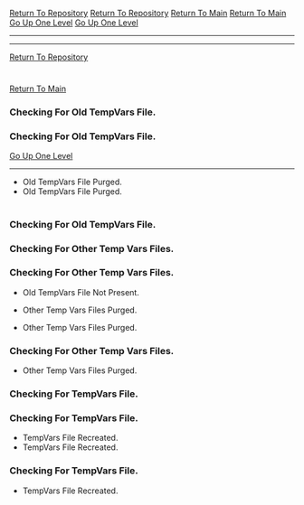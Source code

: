 [Return To Repository](https://github.com/DigitalWarrior/piholeparser/)
[Return To Repository](https://github.com/DigitalWarrior/piholeparser/)
[Return To Main](https://github.com/DigitalWarrior/piholeparser/blob/master/RecentRunLogs/Mainlog.md)
[Return To Main](https://github.com/DigitalWarrior/piholeparser/blob/master/RecentRunLogs/Mainlog.md)
[Go Up One Level](https://github.com/DigitalWarrior/piholeparser/blob/master/RecentRunLogs/TopLevelScripts/10-Running-Initial-Tasks.md)
[Go Up One Level](https://github.com/DigitalWarrior/piholeparser/blob/master/RecentRunLogs/TopLevelScripts/10-Running-Initial-Tasks.md)
____________________________________
____________________________________
[Return To Repository](https://github.com/DigitalWarrior/piholeparser/)
# 
# 
[Return To Main](https://github.com/DigitalWarrior/piholeparser/blob/master/RecentRunLogs/Mainlog.md)
### Checking For Old TempVars File.
### Checking For Old TempVars File.
[Go Up One Level](https://github.com/DigitalWarrior/piholeparser/blob/master/RecentRunLogs/TopLevelScripts/10-Running-Initial-Tasks.md)
____________________________________
* Old TempVars File Purged.
* Old TempVars File Purged.
# 


### Checking For Old TempVars File.
### Checking For Other Temp Vars Files.
### Checking For Other Temp Vars Files.
* Old TempVars File Not Present.

* Other Temp Vars Files Purged.
* Other Temp Vars Files Purged.
### Checking For Other Temp Vars Files.


* Other Temp Vars Files Purged.
### Checking For TempVars File.
### Checking For TempVars File.

* TempVars File Recreated.
* TempVars File Recreated.
### Checking For TempVars File.
* TempVars File Recreated.
